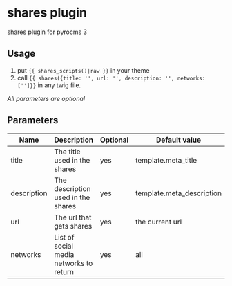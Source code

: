 # shares plugin
shares plugin for pyrocms 3

## Usage
1. put `{{ shares_scripts()|raw }}` in your theme
2. call `{{ shares({title: '', url: '', description: '', networks: ['']}}` in any twig file.

_All parameters are optional_

## Parameters
| Name | Description | Optional | Default value | Type |
|------|-------------|----------|---------------|------|
| title | The title used in the shares | yes | template.meta_title | String |
| description | The description used in the shares | yes | template.meta_description | String |
| url | The url that gets shares | yes | the current url | String |
| networks | List of social media networks to return | yes | all | Array |
